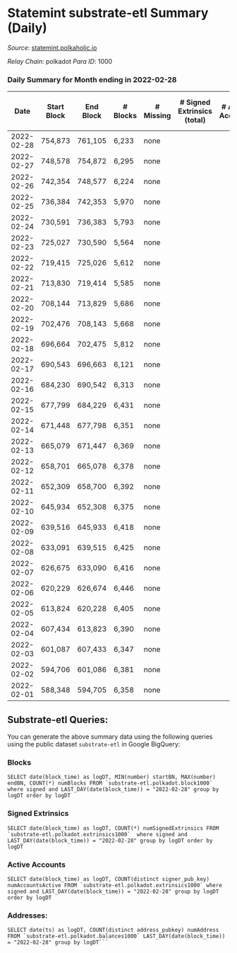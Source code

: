 # Statemint substrate-etl Summary (Daily)

_Source_: [statemint.polkaholic.io](https://statemint.polkaholic.io)

*Relay Chain*: polkadot
*Para ID*: 1000



### Daily Summary for Month ending in 2022-02-28


| Date | Start Block | End Block | # Blocks | # Missing | # Signed Extrinsics (total) | # Active Accounts | # Addresses with Balances | # Events | # Transfers | # XCM Transfers In | # XCM Transfers Out |
| ---- | ----------- | --------- | -------- | --------- | --------------------------- | ----------------- | ------------------------- | -------- | ----------- | ------------------ | ------------------- |
| 2022-02-28 | 754,873 | 761,105 | 6,233 | none |  |  |  | 12,469 |   |   |   |
| 2022-02-27 | 748,578 | 754,872 | 6,295 | none |  |  |  | 12,594 |   |   |   |
| 2022-02-26 | 742,354 | 748,577 | 6,224 | none |  |  |  | 12,451 |   |   |   |
| 2022-02-25 | 736,384 | 742,353 | 5,970 | none |  |  |  | 11,943 |   |   |   |
| 2022-02-24 | 730,591 | 736,383 | 5,793 | none |  |  |  | 11,590 |   |   |   |
| 2022-02-23 | 725,027 | 730,590 | 5,564 | none |  |  |  | 11,131 |   |   |   |
| 2022-02-22 | 719,415 | 725,026 | 5,612 | none |  |  |  | 11,227 |   |   |   |
| 2022-02-21 | 713,830 | 719,414 | 5,585 | none |  |  |  | 11,173 |   |   |   |
| 2022-02-20 | 708,144 | 713,829 | 5,686 | none |  |  |  | 11,375 |   |   |   |
| 2022-02-19 | 702,476 | 708,143 | 5,668 | none |  |  |  | 11,339 |   |   |   |
| 2022-02-18 | 696,664 | 702,475 | 5,812 | none |  |  |  | 11,627 |   |   |   |
| 2022-02-17 | 690,543 | 696,663 | 6,121 | none |  |  |  | 12,246 |   |   |   |
| 2022-02-16 | 684,230 | 690,542 | 6,313 | none |  |  |  | 12,629 |   |   |   |
| 2022-02-15 | 677,799 | 684,229 | 6,431 | none |  |  |  | 12,866 |   |   |   |
| 2022-02-14 | 671,448 | 677,798 | 6,351 | none |  |  |  | 12,705 |   |   |   |
| 2022-02-13 | 665,079 | 671,447 | 6,369 | none |  |  |  | 12,742 |   |   |   |
| 2022-02-12 | 658,701 | 665,078 | 6,378 | none |  |  |  | 12,760 |   |   |   |
| 2022-02-11 | 652,309 | 658,700 | 6,392 | none |  |  |  | 12,787 |   |   |   |
| 2022-02-10 | 645,934 | 652,308 | 6,375 | none |  |  |  | 12,754 |   |   |   |
| 2022-02-09 | 639,516 | 645,933 | 6,418 | none |  |  |  | 12,839 |   |   |   |
| 2022-02-08 | 633,091 | 639,515 | 6,425 | none |  |  |  | 12,854 |   |   |   |
| 2022-02-07 | 626,675 | 633,090 | 6,416 | none |  |  |  | 12,835 |   |   |   |
| 2022-02-06 | 620,229 | 626,674 | 6,446 | none |  |  |  | 12,896 |   |   |   |
| 2022-02-05 | 613,824 | 620,228 | 6,405 | none |  |  |  | 12,813 |   |   |   |
| 2022-02-04 | 607,434 | 613,823 | 6,390 | none |  |  |  | 12,784 |   |   |   |
| 2022-02-03 | 601,087 | 607,433 | 6,347 | none |  |  |  | 12,698 |   |   |   |
| 2022-02-02 | 594,706 | 601,086 | 6,381 | none |  |  |  | 12,765 |   |   |   |
| 2022-02-01 | 588,348 | 594,705 | 6,358 | none |  |  |  | 12,720 |   |   |   |

## Substrate-etl Queries:
You can generate the above summary data using the following queries using the public dataset `substrate-etl` in Google BigQuery:


### Blocks
```
SELECT date(block_time) as logDT, MIN(number) startBN, MAX(number) endBN, COUNT(*) numBlocks FROM `substrate-etl.polkadot.block1000`  where signed and LAST_DAY(date(block_time)) = "2022-02-28" group by logDT order by logDT
```


### Signed Extrinsics
```
SELECT date(block_time) as logDT, COUNT(*) numSignedExtrinsics FROM `substrate-etl.polkadot.extrinsics1000`  where signed and LAST_DAY(date(block_time)) = "2022-02-28" group by logDT order by logDT
```


### Active Accounts
```
SELECT date(block_time) as logDT, COUNT(distinct signer_pub_key) numAccountsActive FROM `substrate-etl.polkadot.extrinsics1000` where signed and LAST_DAY(date(block_time)) = "2022-02-28" group by logDT order by logDT
```


### Addresses:
```
SELECT date(ts) as logDT, COUNT(distinct address_pubkey) numAddress FROM `substrate-etl.polkadot.balances1000` LAST_DAY(date(block_time)) = "2022-02-28" group by logDT```


